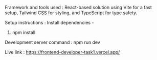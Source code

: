 Framework and tools used : React-based solution using Vite for a fast setup, Tailwind CSS for styling, and TypeScript for type safety.

Setup instructions : Install dependencies -
1. npm install

Development server command : npm run dev

Live link : https://frontend-developer-task1.vercel.app/
